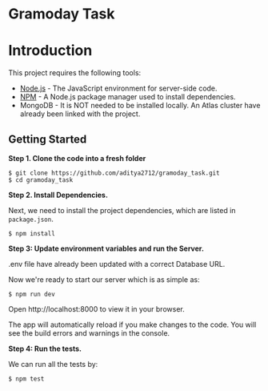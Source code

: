# Gramoday Task


# Introduction

This project requires the following tools:

- [Node.js](https://nodejs.org/en/) - The JavaScript environment for server-side code.
- [NPM](https://www.npmjs.com/) - A Node.js package manager used to install dependencies.
- MongoDB - It is NOT needed to be installed locally. An Atlas cluster have already been linked with the project.

## Getting Started

**Step 1. Clone the code into a fresh folder**

```
$ git clone https://github.com/aditya2712/gramoday_task.git
$ cd gramoday_task
```

**Step 2. Install Dependencies.**

Next, we need to install the project dependencies, which are listed in `package.json`.

```
$ npm install
```


**Step 3: Update environment variables and run the Server.**

.env file have already been updated with a correct Database URL.

Now we're ready to start our server which is as simple as:

```
$ npm run dev
```

Open http://localhost:8000 to view it in your browser.

The app will automatically reload if you make changes to the code.
You will see the build errors and warnings in the console.

**Step 4: Run the tests.**

We can run all the tests by:

```
$ npm test
```
